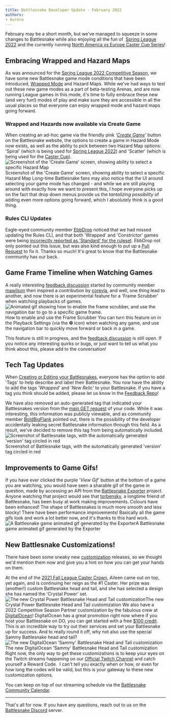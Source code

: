 ```yaml
---
title: Battlesnake Developer Update - February 2022
authors:
- Aurora
---
```


February may be a short month, but we've managed to squeeze in some changes to Battlesnake while also enjoying all the fun of  [Spring League 2022](https://play.battlesnake.com/league/spring-league-2022/) and the currently running [North America vs Europe Caster Cup Series](https://play.battlesnake.com/competitions/caster-cup-spring-2022/)!

## Embracing Wrapped and Hazard Maps 

As was announced for the [Spring League 2022 Competitive Season](/), we have some new Battlesnake game mode conditions that have been introduced, [Wrapped Mode](https://docs.battlesnake.com/references/game-modes#wrapped) and Hazard Maps. While we've had ways to test out these new game modes as a part of beta-testing Arenas, and are now running League games in this mode, it's time to fully embrace these new (and very fun!) modes of play and make sure they are accessible in all the usual places so that everyone can enjoy wrapped mode and hazard maps going forward.

### Wrapped and Hazards now available via Create Game

When creating an ad-hoc game via the friendly pink *'[Create Game](https://play.battlesnake.com/account/games/create/)'* button on the Battlesnake website, the options to create a game in Hazard Mode now exists, as well as the ability to pick between two Hazard Map options: 'Spiral' (which is being used for [Spring League 2022](https://play.battlesnake.com/league/spring-league-2022/)) and 'Scatter' (which is being used for the [Caster Cup](https://play.battlesnake.com/competitions/caster-cup-spring-2022/)). 
![Screenshot of the 'Create Game' screen, showing ability to select a specific Hazard Map](./img/Screen-Shot-2022-02-28-at-10.39.18-AM.png)Screenshot of the 'Create Game' screen, showing ability to select a specific Hazard Map
Long-time Battlesnake fans may also notice that the UI around selecting your game mode has changed - and while we are still playing around with exactly how we want to present this, I hope everyone picks up on the fact that drop down menus provide us the *tantalizing possibility* of adding even more options going forward, which I absolutely think is a good thing.

### Rules CLI Updates

Eagle-eyed community member [EbbDrop](https://github.com/EbbDrop) noticed that we had missed updating the Rules CLI, and that both 'Wrapped' and 'Constrictor' games were being [incorrectly reported as 'Standard' for the ruleset](https://github.com/BattlesnakeOfficial/feedback/discussions/161). EbbDrop not only pointed out this issue, but was also kind enough to put up a [Pull Request](https://github.com/BattlesnakeOfficial/rules/pull/61) to fix it. Thanks so much! It's great to know that the Battlesnake community has our back.

## Game Frame Timeline when Watching Games

A really interesting [feedback discussion](https://github.com/BattlesnakeOfficial/feedback/discussions/171) started by community member [mawilson](https://github.com/mawilson) then inspired a contribution by [coreyja](https://github.com/coreyja), and well, one thing lead to another, and now there is an experimental feature for a 'Frame Scrubber' when watching playbacks of games.
![Animated gif showing how to enable the frame scrubber, and use the navigation bar to go to a specific game frame.](./img/framescrubber.gif)How to enable and use the Frame Scrubber
You can turn this feature on in the Playback Settings (via the **⚙** icon) when watching any game, and use the navigation bar to quickly move forward or back in a game.

This feature is still in progress, and the [feedback discussion](https://github.com/BattlesnakeOfficial/feedback/discussions/171) is still open. If you notice any interesting quirks or bugs, or just want to tell us what you think about this, please add to the conversation!

## Tech Tag Updates

When [Creating or Editing your Battlesnakes](https://docs.battlesnake.com/guides/getting-started#step-4-create-your-battlesnake), everyone has the option to add 'Tags' to help describe and label their Battlesnake. You now have the ability to add the tags '*Wrapped*' and '*New Relic*' to your Battlesnake. If you have a tag you think should be added, please let us know in the [Feedback Repo](https://github.com/BattlesnakeOfficial/feedback/discussions)!

We have also removed an auto-generated tag that indicated your Battlesnakes version from the [main GET request](https://docs.battlesnake.com/references/api#get) of your code. While it was interesting, this information was publicly viewable, and as community member [BoldBigFlank](https://play.battlesnake.com/u/boldbigflank/) pointed out, there is the possibility of the developer accidentally leaking secret Battlesnake information through this field. As a result, we've decided to remove this tag from being automatically included.
![Screenshot of Battlesnake tags, with the automatically generated 'version' tag circled in red](./img/tech_tag.png)Screenshot of Battlesnake tags, with the automatically generated 'version' tag circled in red
## Improvements to Game Gifs!

If you have ever clicked the purple '*View Gif*' button at the bottom of a game you are watching, you would have seen a sharable gif of the game in question, made by accessing an API from the [Battlesnake Exporter](https://github.com/BattlesnakeOfficial/exporter) project. Anyone watching that project would see that [torbensky](https://github.com/torbensky), a longtime friend of Battlesnake, has been busy at work making improvements. Colours have been enhanced! The shape of Battlesnakes is much more smooth and less blocky! There have been performance improvements! Basically all the game gifs look and work a lot better now, and it's thanks to this hard work.
![A Battlesnake game animated gif generated by the Exporter](./img/exporter_sample.gif)A Battlesnake game animated gif generated by the Exporter
## New Battlesnake Customizations!

There have been some sneaky new [customization](https://play.battlesnake.com/references/customizations/) releases, so we thought we'd mention them now and give you a hint on how you can get your hands on them.

At the end of the [2021 Fall League Caster Crown](https://play.battlesnake.com/league/fall-league-2021/#caster-crown), Aileen came out on top, yet again, and is continuing her reign as the #1 Caster. Her prize was (another!) custom Battlesnake head and tail, and she has selected a design she has named the 'Crystal Power' set. 
![The new Crystal Power Battlesnake Head and Tail customization](./img/crystalpower.svg)The new Crystal Power Battlesnake Head and Tail customization
We also have a 2022 Competitive Season Partner customization by the fabulous crew at [DigitalOcean](https://play.battlesnake.com/partner/digitalocean)! DigitalOcean has a great promotion right now where if you host your Battlesnake on DO, you can get started with a free [$100 credit](https://play.battlesnake.com/partner/digitalocean). This is an incredible way to try out their services and set your Battlesnake up for success. And to really round it off, why not also use the special Sammy Battlesnake head and tail?
![The new DigitalOcean 'Sammy' Battlesnake Head and Tail customization](./img/do_customization.svg)The new DigitalOcean 'Sammy' Battlesnake Head and Tail customization
Right now, the only way to get these customizations is to keep your eyes on the Twitch streams happening on our [Official Twitch Channel](https://battlesnake.tv/) and catch yourself a Reward Code.  I can't tell you exactly when or how, or even for how long the codes will be valid, but this is your gateway to these new customization options.

You can keep on top of our streaming schedule via the [Battlesnake Community Calendar](https://play.battlesnake.com/schedule/).

---

That's all for now. If you have any questions, reach out to us on the [Battlesnake Discord](https://discord.battlesnake.com/) server.
